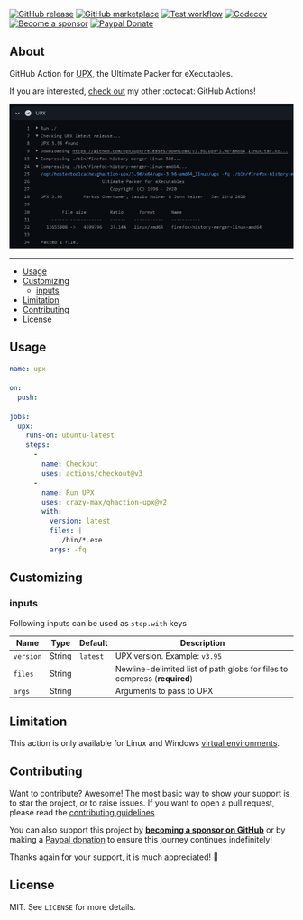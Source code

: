 [![GitHub release](https://img.shields.io/github/release/crazy-max/ghaction-upx.svg?style=flat-square)](https://github.com/crazy-max/ghaction-upx/releases/latest)
[![GitHub marketplace](https://img.shields.io/badge/marketplace-upx--github--action-blue?logo=github&style=flat-square)](https://github.com/marketplace/actions/upx-github-action)
[![Test workflow](https://img.shields.io/github/workflow/status/crazy-max/ghaction-upx/test?label=test&logo=github&style=flat-square)](https://github.com/crazy-max/ghaction-upx/actions?workflow=test)
[![Codecov](https://img.shields.io/codecov/c/github/crazy-max/ghaction-upx?logo=codecov&style=flat-square)](https://codecov.io/gh/crazy-max/ghaction-upx)
[![Become a sponsor](https://img.shields.io/badge/sponsor-crazy--max-181717.svg?logo=github&style=flat-square)](https://github.com/sponsors/crazy-max)
[![Paypal Donate](https://img.shields.io/badge/donate-paypal-00457c.svg?logo=paypal&style=flat-square)](https://www.paypal.me/crazyws)

## About

GitHub Action for [UPX](https://github.com/upx/upx), the Ultimate Packer for eXecutables.

If you are interested, [check out](https://github.com/crazy-max?tab=repositories&q=ghaction&type=source&language=&sort=) my other :octocat: GitHub Actions!

![Screenshot](.github/ghaction-upx.png)

___

* [Usage](#usage)
* [Customizing](#customizing)
  * [inputs](#inputs)
* [Limitation](#limitation)
* [Contributing](#contributing)
* [License](#license)

## Usage

```yaml
name: upx

on:
  push:

jobs:
  upx:
    runs-on: ubuntu-latest
    steps:
      -
        name: Checkout
        uses: actions/checkout@v3
      -
        name: Run UPX
        uses: crazy-max/ghaction-upx@v2
        with:
          version: latest
          files: |
            ./bin/*.exe
          args: -fq
```

## Customizing

### inputs

Following inputs can be used as `step.with` keys

| Name          | Type    | Default   | Description                     |
|---------------|---------|-----------|---------------------------------|
| `version`     | String  | `latest`  | UPX version. Example: `v3.95`   |
| `files`       | String  |           | Newline-delimited list of path globs for files to compress (**required**) |
| `args`        | String  |           | Arguments to pass to UPX        |

## Limitation

This action is only available for Linux and Windows [virtual environments](https://help.github.com/en/articles/virtual-environments-for-github-actions#supported-virtual-environments-and-hardware-resources).

## Contributing

Want to contribute? Awesome! The most basic way to show your support is to star the project, or to raise issues. If
you want to open a pull request, please read the [contributing guidelines](.github/CONTRIBUTING.md).

You can also support this project by [**becoming a sponsor on GitHub**](https://github.com/sponsors/crazy-max) or by
making a [Paypal donation](https://www.paypal.me/crazyws) to ensure this journey continues indefinitely!

Thanks again for your support, it is much appreciated! :pray:

## License

MIT. See `LICENSE` for more details.
